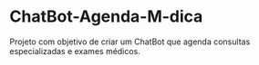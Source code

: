 # ChatBot-Agenda-M-dica
Projeto com objetivo de criar um ChatBot que agenda consultas especializadas e exames médicos.

